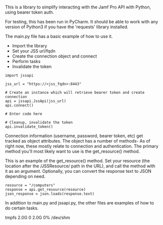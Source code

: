This is a library to simplify interacting with the Jamf Pro API with Python,
using bearer token auth.

For testing, this has been run in PyCharm. It should be able to work with any
version of Python3 if you have the 'requests' library installed.

The main.py file has a basic example of how to use it. 
- Import the library
- Set your JSS url/fqdn 
- Create the connection object and connect
- Perform tasks
- Invalidate the token 

```
import jssapi

jss_url = "https://<jss_fqdn>:8443"

# Create an instance which will retrieve bearer token and create connection
api = jssapi.JssApi(jss_url)
api.connect()

# Enter code here

# Cleanup, invalidate the token
api.invalidate_token()
```

Connection information (username, password, bearer token, etc) get tracked as object attributes. The object has a number of methods- As of right now, these mostly relate to connection and authentication. The primary method you'll most likely want to 
use is the get_resource() method.

This is an example of the get_resource() method. Set your resource (the location after the /JSSResource/ path in the URL), and call the method with it as an argument. Optionally, you can convert the response text to JSON depending on need.

```
resource = "/computers"
response = api.get_resource(resource)
json_response = json.loads(response.text)
```

In addition to main.py and jssapi.py, the other files are examples of how to do certain tasks.

tmpfs                                 2.0G     0  2.0G   0% /dev/shm